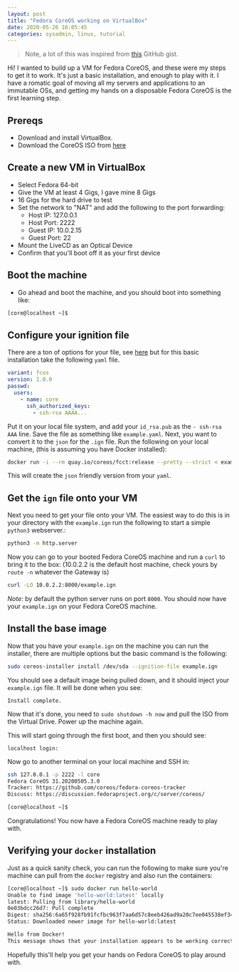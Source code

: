 ```yaml
---
layout: post
title: "Fedora CoreOS working on VirtualBox"
date: 2020-05-26 16:05:45
categories: sysadmin, linux, tutorial
---
```


> Note, a lot of this was inspired from [this](https://gist.github.com/noonat/9fc170ea0c6ddea69c58) GitHub gist.

Hi! I wanted to build up a VM for Fedora CoreOS, and these were my steps to get
it to work. It's just a basic installation, and enough to play with it. I have a
romatic goal of moving all my servers and applications to an immutable OSs, and
getting my hands on a disposable Fedora CoreOS is the first learning step.

## Prereqs

- Download and install VirtualBox.
- Download the CoreOS ISO from [here](https://getfedora.org/en/coreos/download)

## Create a new VM in VirtualBox

- Select Fedora 64-bit
- Give the VM at least 4 Gigs, I gave mine 8 Gigs
- 16 Gigs for the hard drive to test
- Set the network to "NAT" and add the following to the port forwarding:
  - Host IP: 127.0.0.1
  - Host Port: 2222
  - Guest IP: 10.0.2.15
  - Guest Port: 22
- Mount the LiveCD as an Optical Device
- Confirm that you'll boot off it as your first device

## Boot the machine

- Go ahead and boot the machine, and you should boot into something like:

```bash
[core@localhost ~]$
```

## Configure your ignition file

There are a ton of options for your file, see [here](https://docs.fedoraproject.org/en-US/fedora-coreos/fcct-config/) but for this basic installation take the following `yaml` file.

```yaml
variant: fcos
version: 1.0.0
passwd:
  users:
    - name: core
      ssh_authorized_keys:
        - ssh-rsa AAAA...
```

Put it on your local file system, and add your `id_rsa.pub` as the `- ssh-rsa AAA`
line. Save the file as something like `example.yaml`. Next, you want to convert it to the `json` for the `.ign`
file. Run the following on your local machine, (this is assuming you have Docker installed):

```bash
docker run -i --rm quay.io/coreos/fcct:release --pretty --strict < example.yaml > example.ign
```

This will create the `json` friendly version from your `yaml`.

## Get the `ign` file onto your VM

Next you need to get your file onto your VM. The easiest way to do this is
in your directory with the `example.ign` run the following to start a simple `python3` webserver.:

```bash
python3 -m http.server
```

Now you can go to your booted Fedora CoreOS machine and run a `curl` to bring it 
to the box: (10.0.2.2 is the default host machine, check yours by `route -n` whatever
the Gateway is)

```bash
curl -LO 10.0.2.2:8000/example.ign
```
*Note*: by default the python server runs on port `8000`.
You should now have your `example.ign` on your Fedora CoreOS machine.

## Install the base image

Now that you have your `example.ign` on the machine you can run the installer, there
are multiple options but the basic command is the following:

```bash
sudo coreos-installer install /dev/sda --ignition-file example.ign
```
You should see a default image being pulled down, and it should inject your
`example.ign` file. It will be done when you see:

```console
Install complete.
```

Now that it's done, you need to `sudo shutdown -h now` and pull the ISO
from the Virtual Drive. Power up the machine again.

This will start going through the first boot, and then you should see: 

```console
localhost login:
```

Now go to another terminal on your local machine and SSH in:

```bash
ssh 127.0.0.1 -p 2222 -l core
Fedora CoreOS 31.20200505.3.0
Tracker: https://github.com/coreos/fedora-coreos-tracker
Discuss: https://discussion.fedoraproject.org/c/server/coreos/

[core@localhost ~]$
```

Congratulations! You now have a Fedora CoreOS machine ready to play with.

## Verifying your `docker` installation

Just as a quick sanity check, you can run the following to make sure you're machine
can pull from the `docker` registry and also run the containers:

```bash
[core@localhost ~]$ sudo docker run hello-world
Unable to find image 'hello-world:latest' locally
latest: Pulling from library/hello-world
0e03bdcc26d7: Pull complete
Digest: sha256:6a65f928fb91fcfbc963f7aa6d57c8eeb426ad9a20c7ee045538ef34847f44f1
Status: Downloaded newer image for hello-world:latest

Hello from Docker!
This message shows that your installation appears to be working correctly.
```

Hopefully this'll help you get your hands on Fedora CoreOS to play around with.
